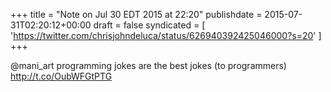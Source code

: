 +++
title = "Note on Jul 30 EDT 2015 at 22:20"
publishdate = 2015-07-31T02:20:12+00:00
draft = false
syndicated = [ 'https://twitter.com/chrisjohndeluca/status/626940392425046000?s=20' ]
+++

@mani_art programming jokes are the best jokes (to programmers) http://t.co/OubWFGtPTG
